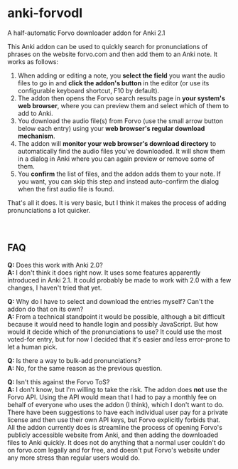 # anki-forvodl
A half-automatic Forvo downloader addon for Anki 2.1

This Anki addon can be used to quickly search for pronunciations of phrases on the website forvo.com and then add them to an Anki note. It works as follows:

1. When adding or editing a note, you **select the field** you want the audio files to go in and **click the addon's button** in the editor (or use its configurable keyboard shortcut, F10 by default).
2. The addon then opens the Forvo search results page in **your system's web browser**, where you can preview them and select which of them to add to Anki.
3. You download the audio file(s) from Forvo (use the small arrow button below each entry) using your **web browser's regular download mechanism**.
4. The addon will **monitor your web browser's download directory** to automatically find the audio files you've downloaded. It will show them in a dialog in Anki where you can again preview or remove some of them.
5. You **confirm** the list of files, and the addon adds them to your note. If you want, you can skip this step and instead auto-confirm the dialog when the first audio file is found.

That's all it does. It is very basic, but I think it makes the process of adding pronunciations a lot quicker.
<br>
<br>
<br>


## FAQ

**Q:** Does this work with Anki 2.0?
<br>
**A:** I don't think it does right now. It uses some features apparently introduced in Anki 2.1. It could probably be made to work with 2.0 with a few changes, I haven't tried that yet.

**Q:** Why do I have to select and download the entries myself? Can't the addon do that on its own?
<br>
**A:** From a technical standpoint it would be possible, although a bit difficult because it would need to handle login and possibly JavaScript. But how would it decide which of the pronunciations to use? It could use the most voted-for entry, but for now I decided that it's easier and less error-prone to let a human pick.

**Q:** Is there a way to bulk-add pronunciations?
<br>
**A:** No, for the same reason as the previous question.

**Q:** Isn't this against the Forvo ToS?
<br>
**A:** I don't know, but I'm willing to take the risk. The addon does **not** use the Forvo API. Using the API would mean that I had to pay a monthly fee on behalf of everyone who uses the addon (I think), which I don't want to do. There have been suggestions to have each individual user pay for a private license and then use their own API keys, but Forvo explicitly forbids that.<br>
All the addon currently does is streamline the process of opening Forvo's publicly accessible website from Anki, and then adding the downloaded files to Anki quickly. It does not do anything that a normal user couldn't do on forvo.com legally and for free, and doesn't put Forvo's website under any more stress than regular users would do.
